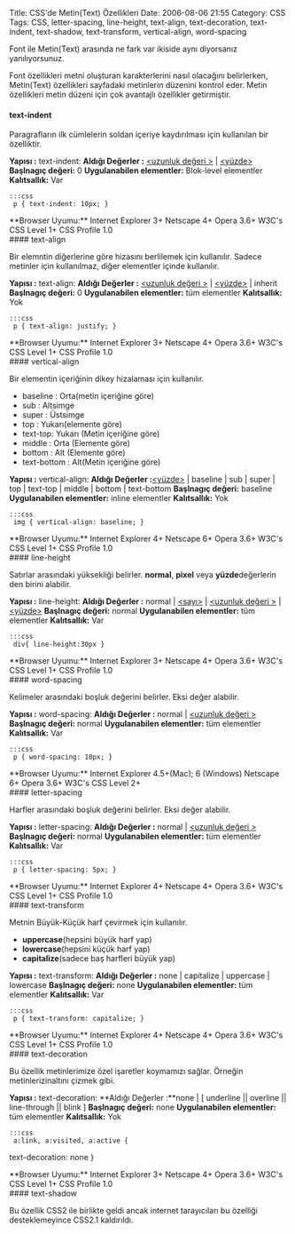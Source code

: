 Title: CSS&#039;de Metin(Text) Özellikleri
Date: 2006-08-06 21:55
Category: CSS
Tags: CSS, letter-spacing, line-height, text-align, text-decoration, text-indent, text-shadow, text-transform, vertical-align, word-spacing

Font ile Metin(Text) arasında ne fark var ikiside aynı diyorsanız
yanılıyorsunuz. <!--more-->

Font özellikleri metni oluşturan karakterlerini nasıl olacağını
belirlerken, Metin(Text) özellikleri sayfadaki metinlerin düzenini
kontrol eder. Metin özellikleri metin düzeni için çok avantajlı
özellikler getirmiştir.

#### text-indent

Paragrafların ilk cümlelerin soldan içeriye kaydırılması için kullanılan
bir özelliktir.

**Yapısı :** text-indent: <deger> **Aldığı Değerler :** [<uzunluk değeri >][] | [<yüzde>][<uzunluk değeri >] **Başlnagıç değeri:** 0
**Uygulanabilen elementler:** Blok-level elementler **Kalıtsallık:** Var

	:::css
	 p { text-indent: 10px; } 

<div class="tarayiciuyum">
**Browser Uyumu:** Internet Explorer 3+ Netscape 4+ Opera 3.6+ W3C's CSS
Level 1+ CSS Profile 1.0

</div>
#### text-align

Bir elemntin diğerlerine göre hizasını berlilemek için kullanılır.
Sadece metinler için kullanılmaz, diğer elementler içinde kullanılır.

**Yapısı :** text-align: <deger> **Aldığı Değerler :** [<uzunluk değeri >][] | [<yüzde>][<uzunluk değeri >] | inherit **Başlnagıç
değeri:** 0 **Uygulanabilen elementler:** tüm elementler
**Kalıtsallık:** Yok

	:::css
	 p { text-align: justify; } 

<div class="tarayiciuyum">
**Browser Uyumu:** Internet Explorer 3+ Netscape 4+ Opera 3.6+ W3C's CSS
Level 1+ CSS Profile 1.0

</div>
#### vertical-align

Bir elementin içeriğinin dikey hizalaması için kullanılır.

-   baseline : Orta(metin içeriğine göre)
-   sub : Altsimge
-   super : Üstsimge
-   top : Yukarı(elemente göre)
-   text-top: Yukarı (Metin içeriğine göre)
-   middle : Orta (Elemente göre)
-   bottom : Alt (Elemente göre)
-   text-bottom : Alt(Metin içeriğine göre)

**Yapısı :** vertical-align: <deger> **Aldığı Değerler
:**[<yüzde>][<uzunluk değeri >] | baseline | sub | super | top |
text-top | middle | bottom | text-bottom **Başlnagıç değeri:** baseline
**Uygulanabilen elementler:** inline elementler **Kalıtsallık:** Yok

	:::css
	 img { vertical-align: baseline; }


<div class="tarayiciuyum">
**Browser Uyumu:** Internet Explorer 4+ Netscape 6+ Opera 3.6+ W3C's CSS
Level 1+ CSS Profile 1.0

</div>
#### line-height

Satırlar arasındaki yüksekliği belirler. **normal**, **pixel** veya
**yüzde**değerlerin den birini alabilir.

**Yapısı :** line-height: <deger> **Aldığı Değerler :** normal |
[<sayı>][<uzunluk değeri >] | [<uzunluk değeri >][] |
[<yüzde>][<uzunluk değeri >] **Başlnagıç değeri:** normal
**Uygulanabilen elementler:** tüm elementler **Kalıtsallık:** Var

	:::css
	 div{ line-height:30px } 

<div class="tarayiciuyum">
**Browser Uyumu:** Internet Explorer 3+ Netscape 4+ Opera 3.6+ W3C's CSS
Level 1+ CSS Profile 1.0

</div>
#### word-spacing

Kelimeler arasındaki boşluk değerini belirler. Eksi değer alabilir.

**Yapısı :** word-spacing: <deger> **Aldığı Değerler :** normal |
[<uzunluk değeri >][] **Başlnagıç değeri:** normal **Uygulanabilen
elementler:** tüm elementler **Kalıtsallık:** Var

	:::css
	 p { word-spacing: 10px; } 

<div class="tarayiciuyum">
**Browser Uyumu:** Internet Explorer 4.5+(Mac); 6 (Windows) Netscape 6+
Opera 3.6+ W3C's CSS Level 2+

</div>
#### letter-spacing

Harfler arasındaki boşluk değerini belirler. Eksi değer alabilir.

**Yapısı :** letter-spacing: <deger> **Aldığı Değerler :** normal |
[<uzunluk değeri >][] **Başlnagıç değeri:** normal **Uygulanabilen
elementler:** tüm elementler **Kalıtsallık:** Var

	:::css
	 p { letter-spacing: 5px; } 

<div class="tarayiciuyum">
**Browser Uyumu:** Internet Explorer 4+ Netscape 4+ Opera 3.6+ W3C's CSS
Level 1+ CSS Profile 1.0

</div>
#### text-transform

Metnin Büyük-Küçük harf çevirmek için kullanılır.

-   **uppercase**(hepsini büyük harf yap)
-   **lowercase**(hepsini küçük harf yap)
-   **capitalize**(sadece baş harfleri büyük yap)

**Yapısı :** text-transform: <deger> **Aldığı Değerler :** none |
capitalize | uppercase | lowercase **Başlnagıç değeri:** none
**Uygulanabilen elementler:** tüm elementler **Kalıtsallık:** Var

	:::css
	 p { text-transform: capitalize; }


<div class="tarayiciuyum">
**Browser Uyumu:** Internet Explorer 4+ Netscape 4+ Opera 3.6+ W3C's CSS
Level 1+ CSS Profile 1.0

</div>
#### text-decoration

Bu özellik metinlerimize özel işaretler koymamızı sağlar. Örneğin
metinlerizinaltını çizmek gibi.

**Yapısı :** text-decoration: <deger> **Aldığı Değerler :**none | [ underline || overline || line-through || blink ] **Başlnagıç değeri:**
none **Uygulanabilen elementler:** tüm elementler **Kalıtsallık:** Yok

	:::css
	 a:link, a:visited, a:active {
text-decoration: none } 

<div class="tarayiciuyum">
**Browser Uyumu:** Internet Explorer 3+ Netscape 4+ Opera 3.6+ W3C's CSS
Level 1+ CSS Profile 1.0

</div>
#### text-shadow

Bu özellik CSS2 ile birlikte geldi ancak internet tarayıcıları bu
özelliği desteklemeyince CSS2.1 kaldırıldı.

</p>

  [<uzunluk değeri >]: http://www.fatihhayrioglu.com/?p=95
